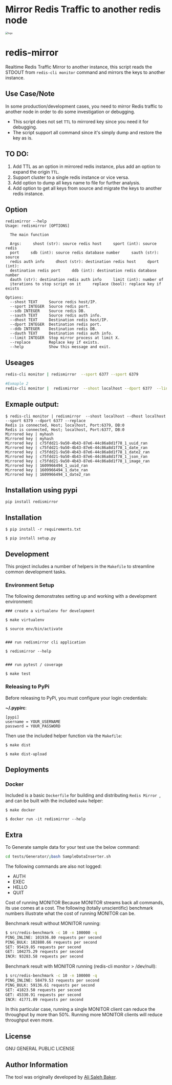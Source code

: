 # Mirror Redis Traffic to another redis node
<img src="https://raw.githubusercontent.com/alivx/redis-mirror/master/Generator/redis-mirror-logo.jpg" alt="logo" style="zoom:50%;" />


# redis-mirror
Realtime Redis Traffic Mirror to another instance, this script reads the STDOUT from `redis-cli monitor` command and mirrors the keys to another instance.

## Use Case/Note
In some production/development cases, you need to mirror Redis traffic to another node in order to do some investigation or debugging.
* This script does not set `TTL` to mirrored key since you need it for debugging.
* The script support all command since it's simply dump and restore the key as is.



## TO DO:
1. Add TTL as an option in mirrored redis instance, plus add an option to expand the origin `TTL`.
2. Support cluster to a single redis instance or vice versa.
3. Add option to dump all keys name to file for further analysis.
4. Add option to get all keys from source and migrate the keys to another redis instance.

## Option

```
redismirror --help
Usage: redismirror [OPTIONS]

  The main function

  Args:     shost (str): source redis host     sport (int): source redis
  port     sdb (int): source redis database number     sauth (str): source
  redis auth info     dhost (str): destination redis host     dport (int):
  destination redis port     ddb (int): destination redis database number
  dauth (str): destination redis auth info     limit (int): number of
  iterations to stop script on it     replace (bool): replace key if exists

Options:
  --shost TEXT     Source redis host/IP.
  --sport INTEGER  Source redis port.
  --sdb INTEGER    Source redis DB.
  --sauth TEXT     Source redis auth info.
  --dhost TEXT     Destination redis host/IP.
  --dport INTEGER  Destination redis port.
  --ddb INTEGER    Destination redis DB.
  --dauth TEXT     Destination redis auth info.
  --limit INTEGER  Stop mirror process at limit X.
  --replace        Replace key if exists.
  --help           Show this message and exit.
```


## Useages
```Bash
redis-cli monitor | redismirror  --sport 6377 --sport 6379

#Exmaple 2
redis-cli monitor |  redismirror  --shost localhost --dport 6377  --linit 100
```

## Exmaple output:
```
$ redis-cli monitor | redismirror  --shost localhost --dhost localhost --sport 6379 --dport 6377 --replace
Redis is connected, Host; localhost, Port:6379, DB:0
Redis is connected, Host; localhost, Port:6377, DB:0
Mirrored key | myhash
Mirrored key | myhash
Mirrored key | c75fdd21-9a50-4b43-87e6-44c86a8d1f78_1_uuid_ran
Mirrored key | c75fdd21-9a50-4b43-87e6-44c86a8d1f78_1_date_ran
Mirrored key | c75fdd21-9a50-4b43-87e6-44c86a8d1f78_1_date2_ran
Mirrored key | c75fdd21-9a50-4b43-87e6-44c86a8d1f78_1_json_ran
Mirrored key | c75fdd21-9a50-4b43-87e6-44c86a8d1f78_1_image_ran
Mirrored key | 1609966494_1_uuid_ran
Mirrored key | 1609966494_1_date_ran
Mirrored key | 1609966494_1_date2_ran
```

## Installation using pypi
```
pip install redismirror
```

## Installation

```
$ pip install -r requirements.txt

$ pip install setup.py
```

## Development

This project includes a number of helpers in the `Makefile` to streamline common development tasks.

### Environment Setup

The following demonstrates setting up and working with a development environment:

```
### create a virtualenv for development

$ make virtualenv

$ source env/bin/activate


### run redismirror cli application

$ redismirror --help


### run pytest / coverage

$ make test
```


### Releasing to PyPi

Before releasing to PyPi, you must configure your login credentials:

**~/.pypirc**:

```
[pypi]
username = YOUR_USERNAME
password = YOUR_PASSWORD
```

Then use the included helper function via the `Makefile`:

```
$ make dist

$ make dist-upload
```

## Deployments

### Docker

Included is a basic `Dockerfile` for building and distributing `Redis Mirror `,
and can be built with the included `make` helper:

```
$ make docker

$ docker run -it redismirror --help
```



## Extra
To Generate sample data for your test use the below command:
```Bash
cd tests/Generator/;bash SampleDataInserter.sh
```


The following commands are also not logged:

* AUTH
* EXEC
* HELLO
* QUIT


Cost of running MONITOR
Because MONITOR streams back all commands, its use comes at a cost. The following (totally unscientific) benchmark numbers illustrate what the cost of running MONITOR can be.

Benchmark result without MONITOR running:


```Bash
$ src/redis-benchmark -c 10 -n 100000 -q
PING_INLINE: 101936.80 requests per second
PING_BULK: 102880.66 requests per second
SET: 95419.85 requests per second
GET: 104275.29 requests per second
INCR: 93283.58 requests per second
```
Benchmark result with MONITOR running (redis-cli monitor > /dev/null):
```Bash
$ src/redis-benchmark -c 10 -n 100000 -q
PING_INLINE: 58479.53 requests per second
PING_BULK: 59136.61 requests per second
SET: 41823.50 requests per second
GET: 45330.91 requests per second
INCR: 41771.09 requests per second
```
In this particular case, running a single MONITOR client can reduce the throughput by more than 50%. Running more MONITOR clients will reduce throughput even more.


License
-------

 GNU GENERAL PUBLIC LICENSE

Author Information
------------------

The tool was originally developed by [Ali Saleh Baker](https://www.linkedin.com/in/alivx/).
